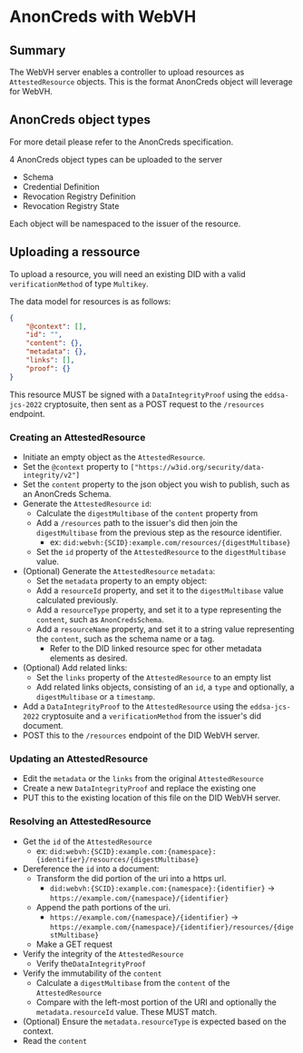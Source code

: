# AnonCreds with WebVH

## Summary

The WebVH server enables a controller to upload resources as `AttestedResource` objects. This is the format AnonCreds object will leverage for WebVH.

## AnonCreds object types

For more detail please refer to the AnonCreds specification.

4 AnonCreds object types can be uploaded to the server

- Schema
- Credential Definition
- Revocation Registry Definition
- Revocation Registry State

Each object will be namespaced to the issuer of the resource.

## Uploading a ressource

To upload a resource, you will need an existing DID with a valid `verificationMethod` of type `Multikey`.

The data model for resources is as follows:
```json
{
    "@context": [],
    "id": "",
    "content": {},
    "metadata": {},
    "links": [],
    "proof": {}
}
```

This resource MUST be signed with a `DataIntegrityProof` using the `eddsa-jcs-2022` cryptosuite, then sent as a POST request to the `/resources` endpoint.

### Creating an AttestedResource
- Initiate an empty object as the `AttestedResource`.
- Set the `@context` property to `["https://w3id.org/security/data-integrity/v2"]`
- Set the `content` property to the json object you wish to publish, such as an AnonCreds Schema.
- Generate the `AttestedResource` `id`:
    - Calculate the `digestMultibase` of the `content` property from 
    - Add a `/resources` path to the issuer's did then join the `digestMultibase` from the previous step as the resource identifier.
        - ex: `did:webvh:{SCID}:example.com/resources/{digestMultibase}`
    - Set the `id` property of the `AttestedResource` to the `digestMultibase` value.
- (Optional) Generate the `AttestedResource` `metadata`:
    - Set the `metadata` property to an empty object:
    - Add a `resourceId` property, and set it to the `digestMultibase` value calculated previously.
    - Add a `resourceType` property, and set it to a type representing the `content`, such as `AnonCredsSchema`.
    - Add a `resourceName` property, and set it to a string value representing the `content`, such as the schema name or a tag.
        - Refer to the DID linked resource spec for other metadata elements as desired.
- (Optional) Add related links:
    - Set the `links` property of the `AttestedResource` to an empty list
    - Add related links objects, consisting of an `id`, a `type` and optionally, a `digestMultibase` or a `timestamp`.
- Add a `DataIntegrityProof` to the `AttestedResource` using the `eddsa-jcs-2022` cryptosuite and a `verificationMethod` from the issuer's did document.
- POST this to the `/resources` endpoint of the DID WebVH server.


### Updating an AttestedResource
- Edit the `metadata` or the `links` from the original `AttestedResource`
- Create a new `DataIntegrityProof` and replace the existing one
- PUT this to the existing location of this file on the DID WebVH server.


### Resolving an AttestedResource
- Get the `id` of the `AttestedResource`
    - ex: `did:webvh:{SCID}:example.com:{namespace}:{identifier}/resources/{digestMultibase}`
- Dereference the `id` into a document:
    - Transform the did portion of the uri into a https url.
        - `did:webvh:{SCID}:example.com:{namespace}:{identifier}` -> `https://example.com/{namespace}/{identifier}`
    - Append the path portions of the uri.
        - `https://example.com/{namespace}/{identifier}` -> `https://example.com/{namespace}/{identifier}/resources/{digestMultibase}`
    - Make a GET request
- Verify the integrity of the `AttestedResource`
    - Verify the`DataIntegrityProof`
- Verify the immutability of the `content`
    - Calculate a `digestMultibase` from the `content` of the `AttestedResource`
    - Compare with the left-most portion of the URI and optionally the `metadata.resourceId` value. These MUST match.
- (Optional) Ensure the `metadata.resourceType` is expected based on the context.
- Read the `content`